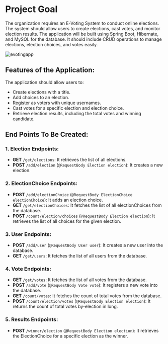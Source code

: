 # Project Goal

The organization requires an E-Voting System to conduct online elections. The system should allow users to create elections, cast votes, and monitor election results. The application will be built using Spring Boot, Hibernate, and MySQL for the database. It should include CRUD operations to manage elections, election choices, and votes easily.

![evotingapp](https://github.com/chiragatgit/EVotingSystem/assets/119803371/fe27e311-c6ba-4404-99f9-b2aaf0a760ba)

## Features of the Application:

The application should allow users to:

- Create elections with a title.
- Add choices to an election.
- Register as voters with unique usernames.
- Cast votes for a specific election and election choice.
- Retrieve election results, including the total votes and winning candidate.

## End Points To Be Created:

### 1. Election Endpoints:

- **GET** `/get/elections`: It retrieves the list of all elections.
- **POST** `/add/election` (`@RequestBody Election election`): It creates a new election.

### 2. ElectionChoice Endpoints:

- **POST** `/add/electionChoice` (`@RequestBody ElectionChoice electionChoice`): It adds an election choice.
- **GET** `/get/electionChoices`: It fetches the list of all electionChoices from the database.
- **POST** `/count/election/choices` (`@RequestBody Election election`): It retrieves the list of all choices for the given election.

### 3. User Endpoints:

- **POST** `/add/user` (`@RequestBody User user`): It creates a new user into the database.
- **GET** `/get/users`: It fetches the list of all users from the database.

### 4. Vote Endpoints:

- **GET** `/get/votes`: It fetches the list of all votes from the database.
- **POST** `/add/vote` (`@RequestBody Vote vote`): It registers a new vote into the database.
- **GET** `/count/votes`: It fetches the count of total votes from the database.
- **POST** `/count/election/votes` (`@RequestBody Election election`): It returns the count of total votes by-election in long.

### 5. Results Endpoints:

- **POST** `/winner/election` (`@RequestBody Election election`): It retrieves the ElectionChoice for a specific election as the winner.
